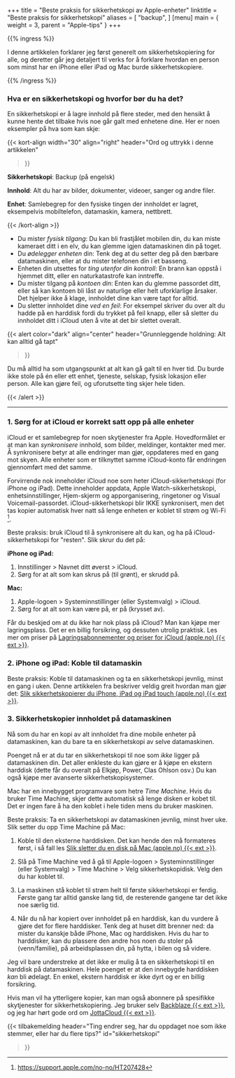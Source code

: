 +++
title = "Beste praksis for sikkerhetskopi av Apple-enheter"
linktitle = "Beste praksis for sikkerhetskopi"
aliases = [
    "backup",
]
[menu]
main = { weight = 3, parent = "Apple-tips" }
+++

<!-- markdownlint-disable MD033 -->

{{% ingress %}}

I denne artikkelen forklarer jeg først generelt om sikkerhetskopiering for alle,
og deretter går jeg detaljert til verks for å forklare hvordan en person som minst har en
iPhone eller iPad og Mac burde sikkerhetskopiere.

{{% /ingress %}}

### Hva er en sikkerhetskopi og hvorfor bør du ha det?

En sikkerhetskopi er å lagre innhold på flere steder, med den hensikt å kunne hente det tilbake
hvis noe går galt med enhetene dine. Her er noen eksempler på hva som kan skje:

{{< kort-align
 width="30"
 align="right"
 header="Ord og uttrykk i denne artikkelen"
>}}

<p><b>Sikkerhetskopi</b>: Backup (på engelsk)</p>
<p><b>Innhold</b>: Alt du har av bilder, dokumenter, videoer, sanger og andre filer.</p>
<p><b>Enhet</b>: Samlebegrep for den fysiske tingen der innholdet er lagret,
eksempelvis mobiltelefon, datamaskin, kamera, nettbrett.</p>

{{< /kort-align >}}

- Du mister *fysisk tilgang*: Du kan bli frastjålet mobilen din, du kan miste
  kameraet ditt i en elv, du kan glemme igjen datamaskinen din på toget.
- Du *ødelegger enheten* din: Tenk deg at du setter deg på den bærbare
  datamaskinen, eller at du mister telefonen din i et basseng.
- Enheten din utsettes for *ting utenfor din kontroll*: En brann kan oppstå i
  hjemmet ditt, eller en naturkatastrofe kan inntreffe.
- Du mister tilgang på *kontoen din*: Enten kan du glemme passordet ditt, eller så
  kan kontoen bli låst av naturlige eller helt uforklarlige årsaker. Det hjelper
  ikke å klage, innholdet dine kan være tapt for alltid.
- Du sletter innholdet dine *ved en feil*: For eksempel skriver du over alt du hadde på
  en harddisk fordi du trykket på feil knapp, eller så sletter du innholdet ditt
  i iCloud uten å vite at det bir slettet overalt.
  
{{< alert
 color="dark"
 align="center"
 header="Grunnleggende holdning: Alt kan alltid gå tapt"
>}}

Du må alltid ha som utgangspunkt at alt kan gå galt til en hver tid. Du burde ikke stole på én
eller ett enhet, tjeneste, selskap, fysisk lokasjon eller person. Alle kan gjøre feil, og uforutsette
ting skjer hele tiden.

{{< /alert >}}

***

### 1. Sørg for at iCloud er korrekt satt opp på alle enheter

iCloud er et samlebegrep for noen skytjenester fra Apple. Hovedformålet er at man kan
*synkronisere* innhold, som bilder, meldinger, kontakter med mer. Å synkronisere betyr at
alle endringer man gjør, oppdateres med en gang mot skyen. Alle enheter som er tilknyttet samme
iCloud-konto får endringen gjennomført med det samme.

Forvirrende nok inneholder iCloud noe som heter iCloud-sikkerhetskopi (for iPhone og iPad). Dette
inneholder appdata, Apple Watch-sikkerhetskopi, enhetsinnstillinger, Hjem-skjerm og
apporganisering, ringetoner og Visual Voicemail-passordet. iCloud-sikkerhetskopi blir IKKE
synkronisert, men det tas kopier automatisk hver natt så lenge enheten er koblet til strøm og
Wi-Fi [^icloudbackup].

Beste praksis: bruk iCloud til å synkronisere alt du kan, og ha på iCloud-sikkerhetskopi for
"resten". Slik skrur du det på:

**iPhone og iPad:**  

1. Innstillinger > Navnet ditt øverst > iCloud.
2. Sørg for at alt som kan skrus på (til grønt), er skrudd på.

**Mac:**  

1. Apple-logoen > Systeminnstillinger (eller Systemvalg) > iCloud.
2. Sørg for at alt som kan være på, er på (krysset av).

Får du beskjed om at du ikke har nok plass på iCloud? Man kan kjøpe mer lagringsplass. Det er en
billig forsikring, og dessuten utrolig praktisk. Les mer om priser på [Lagringsabonnementer og
priser for iCloud (apple.no) {{< ext >}}](https://support.apple.com/no-no/HT201238).

### 2. iPhone og iPad: Koble til datamaskin

Beste praksis: Koble til datamaskinen og ta en sikkerhetskopi jevnlig, minst en gang i uken.
Denne artikkelen fra beskriver veldig greit hvordan man gjør det: [Slik sikkerhetskopierer du
iPhone, iPad og iPad touch (apple.no) {{< ext >}}](https://support.apple.com/no-no/HT203977#computer).

### 3. Sikkerhetskopier innholdet på datamaskinen

Nå som du har en kopi av alt innholdet fra dine mobile enheter på datamaskinen, kan du bare ta en
sikkerhetskopi av selve datamaskinen.

Poenget nå er at du tar en sikkerhetskopi til noe som *ikke* ligger på datamaskinen din. Det
aller enkleste du kan gjøre er å kjøpe en ekstern harddisk (dette får du overalt på Elkjøp,
Power, Clas Ohlson osv.) Du kan også kjøpe mer avanserte sikkerhetskopisystemer.

Mac har en innebygget programvare som hetre *Time Machine*. Hvis du bruker Time
Machine, skjer dette automatisk så lenge disken er kobet til. Det er ingen fare å ha den koblet i
hele tiden mens du bruker maskinen.

Beste praksis: Ta en sikkerhetskopi av datamaskinen jevnlig, minst hver uke. Slik setter du opp
Time Machine på Mac:

1. Koble til den eksterne harddisken. Det kan hende den må formateres først, i så fall les [Slik
   sletter du en disk på Mac (apple.no) {{< ext >}}](https://support.apple.com/no-no/HT208496).

2. Slå på Time Machine ved å gå til Apple-logoen > Systeminnstillinger (eller Systemvalg) >
Time Machine > Velg sikkerhetskopidisk. Velg den du har koblet til.

3. La maskinen stå koblet til strøm helt til første sikkerhetskopi er ferdig. Første gang tar
   alltid ganske lang tid, de resterende gangene tar det ikke noe særlig tid.

4. Når du nå har kopiert over innholdet på en harddisk, kan du vurdere å gjøre det for flere
   harddisker. Tenk deg at huset ditt brenner ned: da mister du kanskje både iPhone, Mac og
   harddisken. Hvis du har to harddisker, kan du plassere den andre hos noen du stoler på
   (venn/familie), på arbeidsplassen din, på hytta, i bilen og så videre.

Jeg vil bare understreke at det ikke er mulig å ta en sikkerhetskopi til en harddisk på
datamaskinen. Hele poenget er at den innebygde harddisken *kan* bli ødelagt. En enkel, ekstern
harddisk er ikke dyrt og er en billig forsikring.

Hvis man vil ha ytterligere kopier, kan man også abonnere på spesifikke skytjenester for
sikkerhetskopiering. Jeg bruker selv [Backblaze {{< ext >}}](https://www.backblaze.com), og jeg
har hørt gode ord om [JottaCloud {{< ext >}}](https://www.jottacloud.com/nb/).

[^icloudbackup]: https://support.apple.com/no-no/HT207428

{{< tilbakemelding
	header="Ting endrer seg, har du oppdaget noe som ikke stemmer, eller har du flere tips?"
	id="sikkerhetskopi"
>}}
